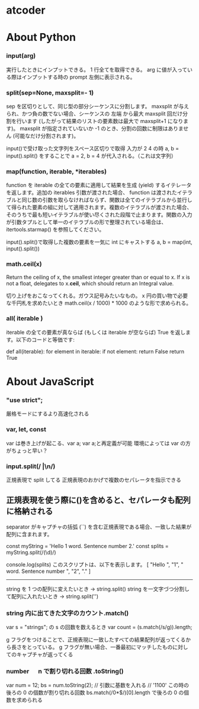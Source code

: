 # atcoder

# About Python

### input(arg)

実行したときにインプットできる。
1 行全てを取得できる。
arg に値が入っている際はインプットする時の prompt 左側に表示される。

### split(sep=None, maxsplit=- 1)

sep を区切りとして、同じ型の部分シーケンスに分割します。 maxsplit が与えられ、かつ負の数でない場合、シーケンスの 左端 から最大 maxsplit 回だけ分割を行います (したがって結果のリストの要素数は最大で maxsplit+1 になります)。 maxsplit が指定されていないか -1 のとき、分割の回数に制限はありません (可能なだけ分割されます)。

input()で受け取った文字列をスペース区切りで取得
入力が 2 4 の時
a, b = input().split()
をすることで a = 2, b = 4 が代入される。（これは文字列）

### map(function, iterable, \*iterables)

function を iterable の全ての要素に適用して結果を生成 (yield) するイテレータを返します。追加の iterables 引数が渡された場合、 function は渡されたイテラブルと同じ数の引数を取らなければならず、関数は全てのイテラブルから並行して得られた要素の組に対して適用されます。複数のイテラブルが渡された場合、そのうちで最も短いイテラブルが使い尽くされた段階で止まります。関数の入力が引数タプルとして単一のイテラブルの形で整理されている場合は、 itertools.starmap() を参照してください。

input().split()で取得した複数の要素を一気に int にキャストする
a, b = map(int, input().split())

### math.ceil(x)
Return the ceiling of x, the smallest integer greater than or equal to x. If x is not a float, delegates to x.__ceil__, which should return an Integral value.

切り上げをおこなってくれる。ガウス記号みたいなもの。
x 円の買い物で必要な千円札を求めたいとき
math.ceil(x / 1000) * 1000
のような形で求められる。


### all( iterable )
iterable の全ての要素が真ならば (もしくは iterable が空ならば) True を返します。以下のコードと等価です:

def all(iterable):
    for element in iterable:
        if not element:
            return False
    return True


# About JavaScript


### "use strict";

厳格モードにするより高速化される

### var, let, const

var は巻き上げが起こる、var a; var a;と再定義が可能
環境によっては var の方がちょっと早い？

### input.split(/ |\n/)

正規表現で split してる
正規表現のおかげで複数のセパレータを指示できる

## 正規表現を使う際に()を含めると、セパレータも配列に格納される

separator がキャプチャの括弧 (``) を含む正規表現である場合、一致した結果が配列に含まれます。

const myString = 'Hello 1 word. Sentence number 2.'
const splits = myString.split(/(\d)/)

console.log(splits)
このスクリプトは、以下を表示します。
[ "Hello ", "1", " word. Sentence number ", "2", "." ]

---

string を 1 つの配列に変えたいとき → string.split()
string を一文字づつ分割して配列に入れたいとき → string.split('')

### string 内に出てきた文字のカウント.match()

var s = "strings";
の s の回数を数えるとき
var count = (s.match(/s/g)).length;

g フラグをつけることで、正規表現に一致したすべての結果配列が返ってくるから長さをとっている。
g フラグが無い場合、一番最初にマッチしたものに対してのキャプチャが返ってくる

### number 　 n で割り切れる回数 .toString()

var num = 12;
bs = num.toString(2); // 引数に基数を入れる
// '1100'
この時の後ろの 0 の個数が割り切れる回数
bs.match(/0\*$/)[0].length
で後ろの 0 の個数を求められる
